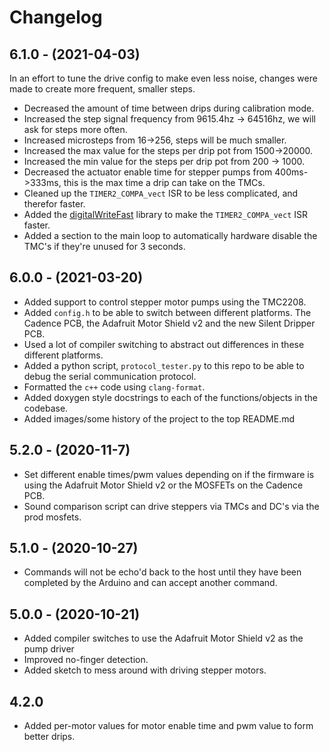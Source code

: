 # Changelog

## 6.1.0 - (2021-04-03)

In an effort to tune the drive config to make even less noise, changes were made to create more frequent, smaller steps. 

* Decreased the amount of time between drips during calibration mode.
* Increased the step signal frequency from 9615.4hz -> 64516hz, we will ask for steps more often.
* Increased microsteps from 16->256, steps will be much smaller.
* Increased the max value for the steps per drip pot from 1500->20000.
* Increased the min value for the steps per drip pot from 200 -> 1000.
* Decreased the actuator enable time for stepper pumps from 400ms->333ms, this is the max time a drip can take on the TMCs.
* Cleaned up the `TIMER2_COMPA_vect` ISR to be less complicated, and therefor faster.
* Added the [digitalWriteFast](https://github.com/NicksonYap/digitalWriteFast) library to make the `TIMER2_COMPA_vect` ISR faster.
* Added a section to the main loop to automatically hardware disable the TMC's if they're unused for 3 seconds.

## 6.0.0 - (2021-03-20)

* Added support to control stepper motor pumps using the TMC2208.
* Added `config.h` to be able to switch between different platforms. The Cadence PCB, the Adafruit Motor Shield v2 and the new Silent Dripper PCB.
* Used a lot of compiler switching to abstract out differences in these different platforms.
* Added a python script, `protocol_tester.py` to this repo to be able to debug the serial communication protocol.
* Formatted the `c++` code using `clang-format`.
* Added doxygen style docstrings to each of the functions/objects in the codebase.
* Added images/some history of the project to the top README.md

## 5.2.0 - (2020-11-7)

* Set different enable times/pwm values depending on if the firmware is using the Adafruit Motor Shield v2 or the MOSFETs on the Cadence PCB.
* Sound comparison script can drive steppers via TMCs and DC's via the prod mosfets.

## 5.1.0 - (2020-10-27)

* Commands will not be echo'd back to the host until they have been completed by the Arduino and can accept another command.

## 5.0.0 - (2020-10-21)

* Added compiler switches to use the Adafruit Motor Shield v2 as the pump driver
* Improved no-finger detection.
* Added sketch to mess around with driving stepper motors.

## 4.2.0

* Added per-motor values for motor enable time and pwm value to form better drips.

